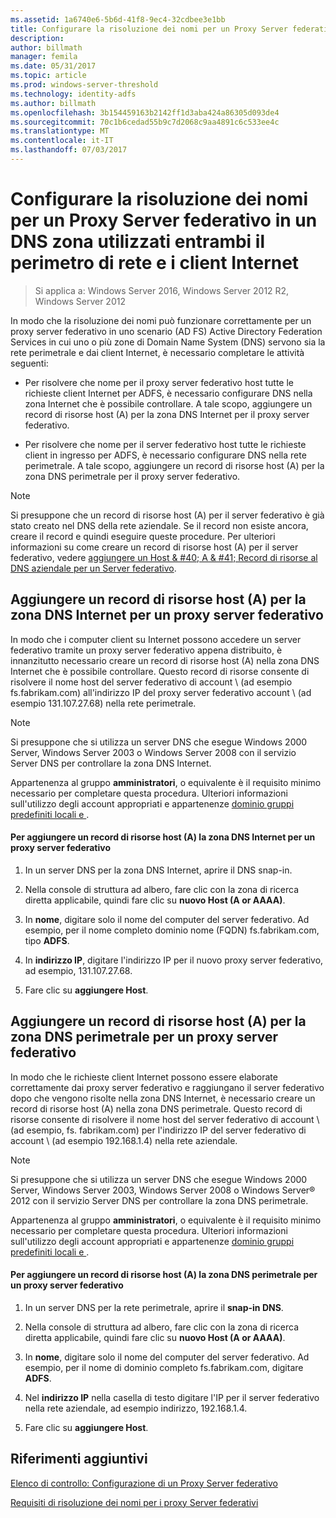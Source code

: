 ```yaml
---
ms.assetid: 1a6740e6-5b6d-41f8-9ec4-32cdbee3e1bb
title: Configurare la risoluzione dei nomi per un Proxy Server federativo in un DNS zona utilizzati entrambi il perimetro di rete e i client Internet
description: 
author: billmath
manager: femila
ms.date: 05/31/2017
ms.topic: article
ms.prod: windows-server-threshold
ms.technology: identity-adfs
ms.author: billmath
ms.openlocfilehash: 3b154459163b2142ff1d3aba424a86305d093de4
ms.sourcegitcommit: 70c1b6cedad55b9c7d2068c9aa4891c6c533ee4c
ms.translationtype: MT
ms.contentlocale: it-IT
ms.lasthandoff: 07/03/2017
---
```

# <a name="configure-name-resolution-for-a-federation-server-proxy-in-a-dns-zone-that-serves-both-the-perimeter-network-and-internet-clients"></a>Configurare la risoluzione dei nomi per un Proxy Server federativo in un DNS zona utilizzati entrambi il perimetro di rete e i client Internet

>Si applica a: Windows Server 2016, Windows Server 2012 R2, Windows Server 2012

In modo che la risoluzione dei nomi può funzionare correttamente per un proxy server federativo in uno scenario \(AD FS\) Active Directory Federation Services in cui uno o più zone di Domain Name System \(DNS\) servono sia la rete perimetrale e dai client Internet, è necessario completare le attività seguenti:  
  
-   Per risolvere che nome per il proxy server federativo host tutte le richieste client Internet per ADFS, è necessario configurare DNS nella zona Internet che è possibile controllare. A tale scopo, aggiungere un record di risorse host \(A\) per la zona DNS Internet per il proxy server federativo.  
  
-   Per risolvere che nome per il server federativo host tutte le richieste client in ingresso per ADFS, è necessario configurare DNS nella rete perimetrale. A tale scopo, aggiungere un record di risorse host \(A\) per la zona DNS perimetrale per il proxy server federativo.  
  
> [!NOTE]  
> Si presuppone che un record di risorse host \(A\) per il server federativo è già stato creato nel DNS della rete aziendale. Se il record non esiste ancora, creare il record e quindi eseguire queste procedure. Per ulteriori informazioni su come creare un record di risorse host \(A\) per il server federativo, vedere [aggiungere un Host & #40; A & #41; Record di risorse al DNS aziendale per un Server federativo](Add-a-Host--A--Resource-Record-to-Corporate-DNS-for-a-Federation-Server.md).  
  
## <a name="add-a-host-a-resource-record-to-the-internet-dns-zone-for-a-federation-server-proxy"></a>Aggiungere un record di risorse host \(A\) per la zona DNS Internet per un proxy server federativo  
In modo che i computer client su Internet possono accedere un server federativo tramite un proxy server federativo appena distribuito, è innanzitutto necessario creare un record di risorse host \(A\) nella zona DNS Internet che è possibile controllare. Questo record di risorse consente di risolvere il nome host del server federativo di account \ (ad esempio fs.fabrikam.com\) all'indirizzo IP del proxy server federativo account \ (ad esempio 131.107.27.68\) nella rete perimetrale.  
  
> [!NOTE]  
> Si presuppone che si utilizza un server DNS che esegue Windows 2000 Server, Windows Server 2003 o Windows Server 2008 con il servizio Server DNS per controllare la zona DNS Internet.  
  
Appartenenza al gruppo **amministratori**, o equivalente è il requisito minimo necessario per completare questa procedura.  Ulteriori informazioni sull'utilizzo degli account appropriati e appartenenze [dominio gruppi predefiniti locali e ](http://go.microsoft.com/fwlink/?LinkId=83477).   
  
#### <a name="to-add-a-host-a-resource-record-to-the-internet-dns-zone-for-a-federation-server-proxy"></a>Per aggiungere un record di risorse host \(A\) la zona DNS Internet per un proxy server federativo  
  
1.  In un server DNS per la zona DNS Internet, aprire il DNS snap-in.  
  
2.  Nella console di struttura ad albero, fare clic con la zona di ricerca diretta applicabile, quindi fare clic su **nuovo Host \(A or AAAA\)**.  
  
3.  In **nome**, digitare solo il nome del computer del server federativo. Ad esempio, per il nome completo dominio nome \(FQDN\) fs.fabrikam.com, tipo **ADFS**.  
  
4.  In **indirizzo IP**, digitare l'indirizzo IP per il nuovo proxy server federativo, ad esempio, 131.107.27.68.  
  
5.  Fare clic su **aggiungere Host**.  
  
## <a name="add-a-host-a-resource-record-to-the-perimeter-dns-zone-for-a-federation-server-proxy"></a>Aggiungere un record di risorse host \(A\) per la zona DNS perimetrale per un proxy server federativo  
In modo che le richieste client Internet possono essere elaborate correttamente dai proxy server federativo e raggiungano il server federativo dopo che vengono risolte nella zona DNS Internet, è necessario creare un record di risorse host \(A\) nella zona DNS perimetrale. Questo record di risorse consente di risolvere il nome host del server federativo di account \ (ad esempio, fs. fabrikam.com\) per l'indirizzo IP del server federativo di account \ (ad esempio 192.168.1.4\) nella rete aziendale.  
  
> [!NOTE]  
> Si presuppone che si utilizza un server DNS che esegue Windows 2000 Server, Windows Server 2003, Windows Server 2008 o Windows Server® 2012 con il servizio Server DNS per controllare la zona DNS perimetrale.  
  
Appartenenza al gruppo **amministratori**, o equivalente è il requisito minimo necessario per completare questa procedura.  Ulteriori informazioni sull'utilizzo degli account appropriati e appartenenze [dominio gruppi predefiniti locali e ](http://go.microsoft.com/fwlink/?LinkId=83477).   
  
#### <a name="to-add-a-host-a-resource-record-to-the-perimeter-dns-zone-for-a-federation-server-proxy"></a>Per aggiungere un record di risorse host \(A\) la zona DNS perimetrale per un proxy server federativo  
  
1.  In un server DNS per la rete perimetrale, aprire il **snap-in DNS**.  
  
2.  Nella console di struttura ad albero, fare clic con la zona di ricerca diretta applicabile, quindi fare clic su **nuovo Host \(A or AAAA\)**.  
  
3.  In **nome**, digitare solo il nome del computer del server federativo. Ad esempio, per il nome di dominio completo fs.fabrikam.com, digitare **ADFS**.  
  
4.  Nel **indirizzo IP** nella casella di testo digitare l'IP per il server federativo nella rete aziendale, ad esempio indirizzo, 192.168.1.4.  
  
5.  Fare clic su **aggiungere Host**.  
  
## <a name="additional-references"></a>Riferimenti aggiuntivi  
[Elenco di controllo: Configurazione di un Proxy Server federativo](Checklist--Setting-Up-a-Federation-Server-Proxy.md)  
  
[Requisiti di risoluzione dei nomi per i proxy Server federativi](https://technet.microsoft.com/library/dd807055.aspx)  
  

